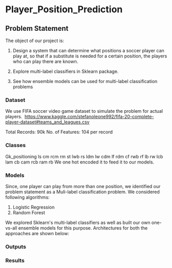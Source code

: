 # Player_Position_Prediction 
## Problem Statement

The object of our project is:
1. Design a system that can determine what positions a soccer player can play at, so that if a substitute is needed for a certain position, the players who can play there are known. 

2. Explore multi-label classifiers in Sklearn package.

3. See how ensemble models can be used for multi-label classification problems

### Dataset
We use FIFA soccer video game dataset to simulate the problem for actual players. 
​ https://www.kaggle.com/stefanoleone992/fifa-20-complete-player-dataset#teams_and_leagues.csv

Total Records: 90k
No. of Features: 104 per record

### Classes
Gk_positioning ls cm rcm rm st lwb rs ldm lw cdm lf rdm cf rwb rf lb rw lcb lam cb cam rcb ram rb
We one hot encoded it to feed it to our models.

### Models
Since, one player can play from more than one position, we identified our problem statement as a Muli-label classification problem. We considered following algorithms:
1. Logistic Regression 
2. Random Forest

We explored Sklearn's multi-label classifiers as well as built our own one-vs-all ensemble models for this purpose. Architectures for both the approaches are shown below:


### Outputs


### Results



